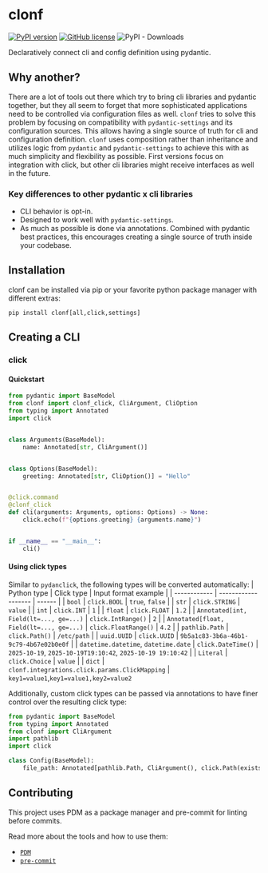 # clonf

[![PyPI version](https://badge.fury.io/py/clonf.svg)](https://badge.fury.io/py/clonf)
[![GitHub license](https://img.shields.io/github/license/jvllmr/clonf)](https://github.com/jvllmr/clonf/blob/main/LICENSE)
![PyPI - Downloads](https://img.shields.io/pypi/dd/clonf)

Declaratively connect cli and config definition using pydantic.

## Why another?

There are a lot of tools out there which try to bring cli libraries and pydantic together, but they all seem to forget that more sophisticated applications need to be controlled via configuration files as well. `clonf` tries to solve this problem by focusing on compatibility with `pydantic-settings` and its configuration sources. This allows having a single source of truth for cli and configuration definition. `clonf` uses composition rather than inheritance and utilizes logic from `pydantic` and `pydantic-settings` to achieve this with as much simplicity and flexibility as possible. First versions focus on integration with click, but other cli libraries might receive interfaces as well in the future.

### Key differences to other pydantic x cli libraries

- CLI behavior is opt-in.
- Designed to work well with `pydantic-settings`.
- As much as possible is done via annotations. Combined with pydantic best practices, this encourages creating a single source of truth inside your codebase.

## Installation

clonf can be installed via pip or your favorite python package manager with different extras:

```shell
pip install clonf[all,click,settings]
```

## Creating a CLI

### click

#### Quickstart

```python
from pydantic import BaseModel
from clonf import clonf_click, CliArgument, CliOption
from typing import Annotated
import click


class Arguments(BaseModel):
    name: Annotated[str, CliArgument()]


class Options(BaseModel):
    greeting: Annotated[str, CliOption()] = "Hello"


@click.command
@clonf_click
def cli(arguments: Arguments, options: Options) -> None:
    click.echo(f"{options.greeting} {arguments.name}")


if __name__ == "__main__":
    cli()
```

#### Using click types

Similar to `pydanclick`, the following types will be converted automatically:
| Python type | Click type | Input format example |
| ------------ | ------------------- | ------ |
| `bool` | `click.BOOL` | `true`, `false` |
| `str` | `click.STRING` | `value` |
| `int` | `click.INT` | `1` |
| `float` | `click.FLOAT` | `1.2` |
| `Annotated[int, Field(lt=..., ge=...)` | `click.IntRange()` | `2` |
| `Annotated[float, Field(lt=..., ge=...)` | `click.FloatRange()` | `4.2` |
| `pathlib.Path` | `click.Path()` | `/etc/path` |
| `uuid.UUID` | `click.UUID` | `9b5a1c83-3b6a-46b1-9c79-4b67e02b0e0f` |
| `datetime.datetime`, `datetime.date` | `click.DateTime()` | `2025-10-19`, `2025-10-19T19:10:42`, `2025-10-19 19:10:42` |
| `Literal` | `click.Choice` | `value` |
| `dict` | `clonf.integrations.click.params.ClickMapping` | `key1=value1`,`key1=value1,key2=value2`

Additionally, custom click types can be passed via annotations to have finer control over the resulting click type:

```python
from pydantic import BaseModel
from typing import Annotated
from clonf import CliArgument
import pathlib
import click

class Config(BaseModel):
    file_path: Annotated[pathlib.Path, CliArgument(), click.Path(exists=True)]
```

## Contributing

This project uses PDM as a package manager and pre-commit for linting before commits.

Read more about the tools and how to use them:

- [`PDM`](https://pdm-project.org/en/latest)
- [`pre-commit`](https://pre-commit.com/)
